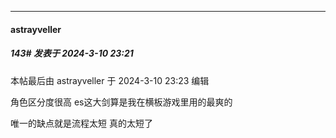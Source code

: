 ﻿
*****

####  astrayveller  
##### 143#       发表于 2024-3-10 23:21

 本帖最后由 astrayveller 于 2024-3-10 23:23 编辑 

角色区分度很高 es这大剑算是我在横板游戏里用的最爽的

唯一的缺点就是流程太短 真的太短了


